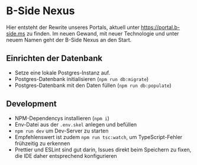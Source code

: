 # B-Side Nexus

Hier entsteht der Rewrite unseres Portals, aktuell unter https://portal.b-side.ms zu finden.
Im neuen Gewand, mit neuer Technologie und unter neuem Namen geht der B-Side Nexus an den Start.

## Einrichten der Datenbank
- Setze eine lokale Postgres-Instanz auf.
- Postgres-Datenbank initialisieren (`npm run db:migrate`)
- Postgres-Datenbank mit den Daten füllen (`npm run db:populate`)

## Development
- NPM-Dependencys installieren (`npm i`)
- Env-Datei aus der `.env.skel` anlegen und befüllen
- `npm run dev` um Dev-Server zu starten
- Empfehlenswert ist zudem `npm run tsc:watch`, um TypeScript-Fehler frühzeitig zu erkennen
- Prettier und ESLint sind gut darin, Issues direkt beim Speichern zu fixen, die IDE daher entsprechend konfigurieren
